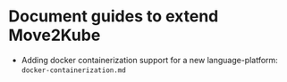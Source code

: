 # Document guides to extend Move2Kube

- Adding docker containerization support for a new language-platform: `docker-containerization.md`

